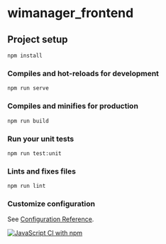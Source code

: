 # wimanager_frontend

## Project setup
```
npm install
```

### Compiles and hot-reloads for development
```
npm run serve
```

### Compiles and minifies for production
```
npm run build
```

### Run your unit tests
```
npm run test:unit
```

### Lints and fixes files
```
npm run lint
```

### Customize configuration
See [Configuration Reference](https://cli.vuejs.org/config/).

[![JavaScript CI with npm](https://github.com/paulineTrunte/wimanager_frontend/actions/workflows/ci.yml/badge.svg)](https://github.com/paulineTrunte/wimanager_frontend/actions/workflows/ci.yml)
